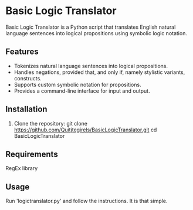 # Basic Logic Translator

Basic Logic Translator is a Python script that translates English natural language sentences into logical propositions using symbolic logic notation.

## Features

- Tokenizes natural language sentences into logical propositions.
- Handles negations, provided that, and only if, namely stylistic variants, constructs.
- Supports custom symbolic notation for propositions.
- Provides a command-line interface for input and output.

## Installation

1. Clone the repository:
   git clone https://github.com/Quitjtegirels/BasicLogicTranslator.git
   cd BasicLogicTranslator

## Requirements
RegEx library

## Usage
  Run 'logictranslator.py' and follow the instructions. It is that simple.
